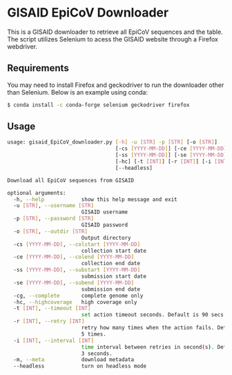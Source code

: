 # GISAID EpiCoV Downloader

This is a GISAID downloader to retrieve all EpiCoV sequences and the table. The script utilizes Selenium to acess the GISAID website through a Firefox webdriver.

## Requirements
You may need to install Firefox and geckodriver to run the downloader other than Selenium. Below is an example using conda:

```bash
$ conda install -c conda-forge selenium geckodriver firefox
```

## Usage
```bash
usage: gisaid_EpiCoV_downloader.py [-h] -u [STR] -p [STR] [-o [STR]]
                                   [-cs [YYYY-MM-DD]] [-ce [YYYY-MM-DD]]
                                   [-ss [YYYY-MM-DD]] [-se [YYYY-MM-DD]] [-cg]
                                   [-hc] [-t [INT]] [-r [INT]] [-i [INT]] [-m]
                                   [--headless]

Download all EpiCoV sequences from GISAID

optional arguments:
  -h, --help            show this help message and exit
  -u [STR], --username [STR]
                        GISAID username
  -p [STR], --password [STR]
                        GISAID password
  -o [STR], --outdir [STR]
                        Output directory
  -cs [YYYY-MM-DD], --colstart [YYYY-MM-DD]
                        collection start date
  -ce [YYYY-MM-DD], --colend [YYYY-MM-DD]
                        collection end date
  -ss [YYYY-MM-DD], --substart [YYYY-MM-DD]
                        submission start date
  -se [YYYY-MM-DD], --subend [YYYY-MM-DD]
                        submission end date
  -cg, --complete       complete genome only
  -hc, --highcoverage   high coverage only
  -t [INT], --timeout [INT]
                        set action timeout seconds. Default is 90 secs.
  -r [INT], --retry [INT]
                        retry how many times when the action fails. Default is
                        5 times.
  -i [INT], --interval [INT]
                        time interval between retries in second(s). Default is
                        3 seconds.
  -m, --meta            download metadata
  --headless            turn on headless mode
```
